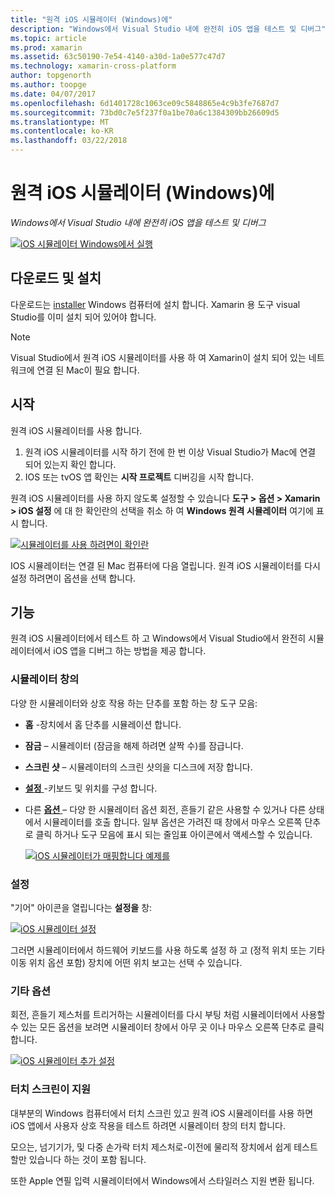 ```yaml
---
title: "원격 iOS 시뮬레이터 (Windows)에"
description: "Windows에서 Visual Studio 내에 완전히 iOS 앱을 테스트 및 디버그"
ms.topic: article
ms.prod: xamarin
ms.assetid: 63c50190-7e54-4140-a30d-1a0e577c47d7
ms.technology: xamarin-cross-platform
author: topgenorth
ms.author: toopge
ms.date: 04/07/2017
ms.openlocfilehash: 6d1401728c1063ce09c5848865e4c9b3fe7687d7
ms.sourcegitcommit: 73bd0c7e5f237f0a1be70a6c1384309bb26609d5
ms.translationtype: MT
ms.contentlocale: ko-KR
ms.lasthandoff: 03/22/2018
---
```

# <a name="remoted-ios-simulator-for-windows"></a>원격 iOS 시뮬레이터 (Windows)에

_Windows에서 Visual Studio 내에 완전히 iOS 앱을 테스트 및 디버그_

[![](ios-simulator-images/hero-sml.png "iOS 시뮬레이터 Windows에서 실행")](ios-simulator-images/hero.png#lightbox)

## <a name="download-and-install"></a>다운로드 및 설치

다운로드는 [installer](https://dl.xamarin.com/xamarin-simulator/Xamarin.Simulator.Installer.msi) Windows 컴퓨터에 설치 합니다. Xamarin 용 도구 visual Studio를 이미 설치 되어 있어야 합니다.

> [!NOTE]
> Visual Studio에서 원격 iOS 시뮬레이터를 사용 하 여 Xamarin이 설치 되어 있는 네트워크에 연결 된 Mac이 필요 합니다.

## <a name="getting-started"></a>시작

원격 iOS 시뮬레이터를 사용 합니다.

1. 원격 iOS 시뮬레이터를 시작 하기 전에 한 번 이상 Visual Studio가 Mac에 연결 되어 있는지 확인 합니다.
2. IOS 또는 tvOS 앱 확인는 **시작 프로젝트** 디버깅을 시작 합니다.

원격 iOS 시뮬레이터를 사용 하지 않도록 설정할 수 있습니다 **도구 > 옵션 > Xamarin > iOS 설정** 에 대 한 확인란의 선택을 취소 하 여 **Windows 원격 시뮬레이터** 여기에 표시 합니다.

[![](ios-simulator-images/options-sml.png "시뮬레이터를 사용 하려면이 확인란")](ios-simulator-images/options.png#lightbox)

IOS 시뮬레이터는 연결 된 Mac 컴퓨터에 다음 열립니다. 원격 iOS 시뮬레이터를 다시 설정 하려면이 옵션을 선택 합니다.

## <a name="features"></a>기능

원격 iOS 시뮬레이터에서 테스트 하 고 Windows에서 Visual Studio에서 완전히 시뮬레이터에서 iOS 앱을 디버그 하는 방법을 제공 합니다.

### <a name="simulator-window"></a>시뮬레이터 창의

다양 한 시뮬레이터와 상호 작용 하는 단추를 포함 하는 창 도구 모음:

- **홈** -장치에서 홈 단추를 시뮬레이션 합니다.
- **잠금** – 시뮬레이터 (잠금을 해제 하려면 살짝 수)를 잠급니다.
- **스크린 샷** – 시뮬레이터의 스크린 샷의을 디스크에 저장 합니다.
- [**설정** ](#settings) -키보드 및 위치를 구성 합니다.
- 다른 [ **옵션** ](#options) – 다양 한 시뮬레이터 옵션 회전, 흔들기 같은 사용할 수 있거나 다른 상태에서 시뮬레이터를 호출 합니다. 일부 옵션은 가려진 때 창에서 마우스 오른쪽 단추로 클릭 하거나 도구 모음에 표시 되는 줄임표 아이콘에서 액세스할 수 있습니다.

    [![](ios-simulator-images/maps-app-sml.png "iOS 시뮬레이터가 매핑합니다 예제를")](ios-simulator-images/maps-app.png#lightbox)


### <a name="settings"></a>설정

"기어" 아이콘을 열립니다는 **설정을** 창:

[![](ios-simulator-images/settings-sml.png "iOS 시뮬레이터 설정")](ios-simulator-images/settings.png#lightbox)

그러면 시뮬레이터에서 하드웨어 키보드를 사용 하도록 설정 하 고 (정적 위치 또는 기타 이동 위치 옵션 포함) 장치에 어떤 위치 보고는 선택 수 있습니다.



### <a name="other-options"></a>기타 옵션

회전, 흔들기 제스처를 트리거하는 시뮬레이터를 다시 부팅 처럼 시뮬레이터에서 사용할 수 있는 모든 옵션을 보려면 시뮬레이터 창에서 아무 곳 이나 마우스 오른쪽 단추로 클릭 합니다.

[![](ios-simulator-images/more-sml.png "iOS 시뮬레이터 추가 설정")](ios-simulator-images/more.png#lightbox)

### <a name="touchscreen-support"></a>터치 스크린이 지원

대부분의 Windows 컴퓨터에서 터치 스크린 있고 원격 iOS 시뮬레이터를 사용 하면 iOS 앱에서 사용자 상호 작용을 테스트 하려면 시뮬레이터 창의 터치 합니다.

모으는, 넘기기가, 및 다중 손가락 터치 제스처로-이전에 물리적 장치에서 쉽게 테스트할만 있습니다 하는 것이 포함 됩니다.

또한 Apple 연필 입력 시뮬레이터에서 Windows에서 스타일러스 지원 변환 됩니다.

<!--
<a name="knownissues" />

# Known Issues

 - Apple Watch devices may show in the Visual Studio device list, but are not yet supported.
 - Launching in **Release** mode may also start Apple’s simulator on the networked Mac.
 - Closing the remote iOS Simulator on Windows will not immediately stop debugging in Visual Studio. Stop debugging manually from the menu or the red button.
 - Opening too many different simulators simultaneously will produce unexpected results.
 - Exception of type `Foundation.NSErrorException` may be thrown while launching Simulators. Workaround is to kill csproxy (server process) on the Mac host and re-deploy to the simulator.
 - Performance may be slower when using Xcode 8
-->
